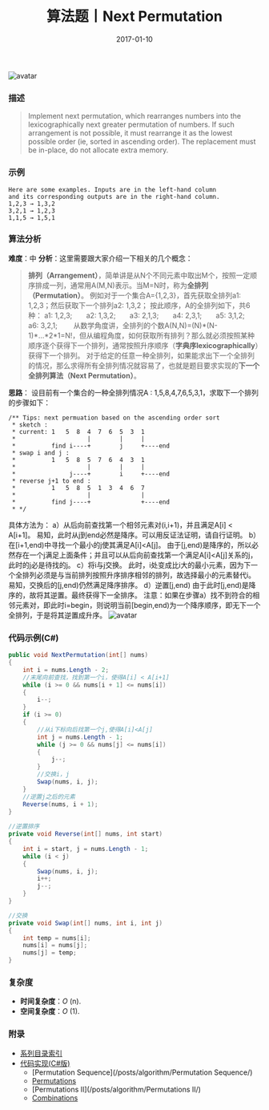 ﻿---
title: 算法题丨Next Permutation
tags:
  - 算法
  - 编程技巧
  - 数据结构
categories: 计算机基础
date: 2017-01-10
---
![avatar](https://mysite.bj.bcebos.com/images/articles/e46fea39-144a-47f4-abb6-ca7c7324f04d.jpg)

### 描述
>Implement next permutation, which rearranges numbers into the lexicographically next greater permutation of numbers.
If such arrangement is not possible, it must rearrange it as the lowest possible order (ie, sorted in ascending order).
The replacement must be in-place, do not allocate extra memory.

### 示例
```
Here are some examples. Inputs are in the left-hand column 
and its corresponding outputs are in the right-hand column.
1,2,3 → 1,3,2
3,2,1 → 1,2,3
1,1,5 → 1,5,1
```
<!-- more -->

### 算法分析
**难度**：中
**分析**：这里需要跟大家介绍一下相关的几个概念：
>**排列（Arrangement）**，简单讲是从N个不同元素中取出M个，按照一定顺序排成一列，通常用A(M,N)表示。当M=N时，称为**全排列（Permutation）**。
例如对于一个集合A={1,2,3}，首先获取全排列a1: 1,2,3；然后获取下一个排列a2: 1,3,2；
按此顺序，A的全排列如下，共6种：
a1: 1,2,3;　　a2: 1,3,2;　　a3: 2,1,3;　　a4: 2,3,1;　　a5: 3,1,2;　　a6: 3,2,1;　　
从数学角度讲，全排列的个数A(N,N)=(N)\*(N-1)\*...\*2\*1=N!，但从编程角度，如何获取所有排列？那么就必须按照某种顺序逐个获得下一个排列，通常按照升序顺序（**字典序lexicographically**）获得下一个排列。
对于给定的任意一种全排列，如果能求出下一个全排列的情况，那么求得所有全排列情况就容易了，也就是题目要求实现的**下一个全排列算法（Next Permutation）**。

**思路**：
设目前有一个集合的一种全排列情况A : 1,5,8,4,7,6,5,3,1，求取下一个排列的步骤如下：
```
/** Tips: next permuation based on the ascending order sort
 * sketch :
 * current: 1   5  8  4  7  6  5  3  1
 *                    |        |     |
 *          find i----+        j     +----end
 * swap i and j :
 *          1   5  8  5  7  6  4  3  1
 *                    |        |     |
 *               j----+        i     +----end
 * reverse j+1 to end :
 *          1   5  8  5  1  3  4  6  7
 *                    |              |
 *          find j----+              +----end
 * */
```

具体方法为：
a）从后向前查找第一个相邻元素对(i,i+1)，并且满足A[i] < A[i+1]。
易知，此时从j到end必然是降序。可以用反证法证明，请自行证明。
b）在[i+1,end)中寻找一个最小的j使其满足A[i]<A[j]。
由于[j,end)是降序的，所以必然存在一个j满足上面条件；并且可以从后向前查找第一个满足A[i]<A[j]关系的j，此时的j必是待找的j。
c）将i与j交换。
此时，i处变成比i大的最小元素，因为下一个全排列必须是与当前排列按照升序排序相邻的排列，故选择最小的元素替代i。
易知，交换后的[j,end)仍然满足降序排序。
d）逆置[j,end)
由于此时[j,end)是降序的，故将其逆置。最终获得下一全排序。
注意：如果在步骤a）找不到符合的相邻元素对，即此时i=begin，则说明当前[begin,end)为一个降序顺序，即无下一个全排列，于是将其逆置成升序。
![avatar](https://mysite.bj.bcebos.com/images/201803/e7855a48-6c57-482c-80b8-c6e81a49f161.gif)

### 代码示例(C#)
```csharp
public void NextPermutation(int[] nums)
{
    int i = nums.Length - 2;
    //末尾向前查找，找到第一个i，使得A[i] < A[i+1]
    while (i >= 0 && nums[i + 1] <= nums[i])
    {
        i--;
    }
    if (i >= 0)
    {
        //从i下标向后找第一个j,使得A[i]<A[j]
        int j = nums.Length - 1;
        while (j >= 0 && nums[j] <= nums[i])
        {
            j--;
        }
        //交换i，j
        Swap(nums, i, j);
    }
    //逆置j之后的元素
    Reverse(nums, i + 1);
} 
    
//逆置排序
private void Reverse(int[] nums, int start)
{
    int i = start, j = nums.Length - 1;
    while (i < j)
    {
        Swap(nums, i, j);
        i++;
        j--;
    }
}

//交换
private void Swap(int[] nums, int i, int j)
{
    int temp = nums[i];
    nums[i] = nums[j];
    nums[j] = temp;
} 
```

### 复杂度
- **时间复杂度**：*O* (n). 
- **空间复杂度**：*O* (1).

### 附录
- [系列目录索引](/posts/algorithm/index/)
- [代码实现(C#版)](https://github.com/lizzie2008/LeetCode.git)
	- [Permutation Sequence](/posts/algorithm/Permutation Sequence/)
	- [Permutations](/posts/algorithm/Permutations/)
	- [Permutations II](/posts/algorithm/Permutations II/)
	- [Combinations](/posts/algorithm/Combinations/)